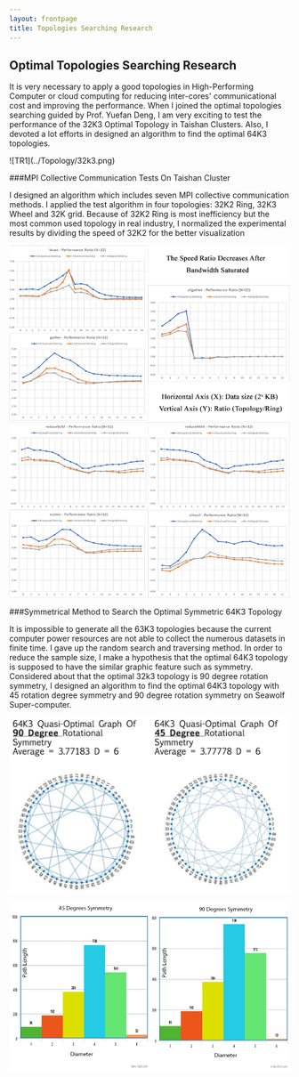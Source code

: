 ```yaml
---
layout: frontpage
title: Topologies Searching Research
---
```



## <a name="Optimal Topologies Searching Research"></a>Optimal Topologies Searching Research
<p align = "left">
It is very necessary to apply a good topologies in High-Performing Computer or cloud computing for reducing inter-cores' communicational cost and improving the performance. When I joined the optimal topologies searching guided by Prof. Yuefan Deng, I am very exciting to test the performance of the 32K3 Optimal Topology in Taishan Clusters. Also, I devoted a lot efforts in designed an algorithm to find the optimal 64K3 topologies.  
</p>
![TR1](../Topology/32k3.png)

###<a name="MPI Collective Communication Tests On Taishan Cluster"></a>MPI Collective Communication Tests On Taishan Cluster

<p align = "left">
I designed an algorithm which includes seven MPI collective communication methods. I applied the test algorithm in four topologies: 32K2 Ring, 32K3 Wheel and 32K grid. Because of 32K2 Ring is most inefficiency but the most common used topology in real industry, I normalized the experimental results by dividing the speed of 32K2 for the better visualization  

</p>

![TR2](../Topology/methods_group1.png)
![TR3](../Topology/methods_group2.png)

###<a name="Symmetrical Method to Search the Optimal Symmetric 64K3 Topology"></a>Symmetrical Method to Search the Optimal Symmetric 64K3 Topology

<p align = "left">
It is impossible to generate all the 63K3 topologies because the current computer power resources are not able to collect the numerous datasets in finite time. I gave up the random search and traversing method. In order to reduce the sample size, I make a hypothesis that the optimal 64K3 topology is supposed to have the similar graphic feature such as symmetry. Considered about that the optimal 32k3 topology is 90 degree rotation symmetry, I designed an algorithm to find the optimal 64K3 topology with 45 rotation degree symmetry and 90 degree rotation symmetry on Seawolf Super-computer.

</p>

![TR9](../Topology/vsGraph.png)

![TR14](../Topology/vsHis.png)
